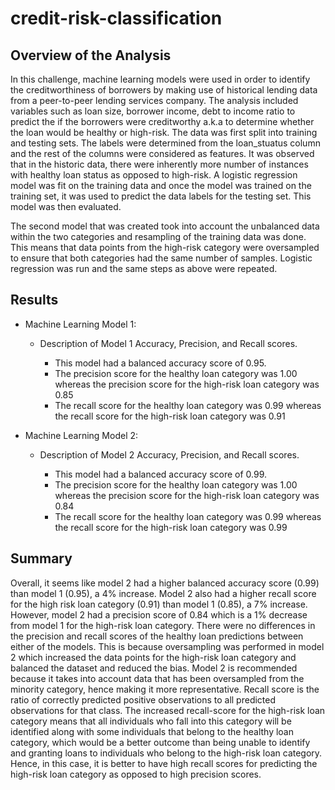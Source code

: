 # credit-risk-classification

## Overview of the Analysis

In this challenge, machine learning models were used in order to identify the creditworthiness of borrowers by making use of historical lending data from a peer-to-peer lending services company. The analysis included variables such as loan size, borrower income, debt to income ratio to predict the if the borrowers were creditworthy a.k.a to determine whether the loan would be healthy or high-risk. The data was first split into training and testing sets. The labels were determined from the loan_stuatus column and the rest of the columns were considered as features. It was observed that in the historic data, there were inherently more number of instances with healthy loan status as opposed to high-risk. A logistic regression model was fit on the training data and once the model was trained on the training set, it was used to predict the data labels for the testing set. This model was then evaluated. 

The second model that was created took into account the unbalanced data within the two categories and resampling of the training data was done. This means that data points from the high-risk category were oversampled to ensure that both categories had the same number of samples. Logistic regression was run and the same steps as above were repeated.


## Results

* Machine Learning Model 1:
  * Description of Model 1 Accuracy, Precision, and Recall scores.

     * This model had a balanced accuracy score of 0.95. 
     * The precision score for the healthy loan category was 1.00 whereas the precision score for the high-risk loan category was 0.85
     * The recall score for the healthy loan category was 0.99 whereas the recall score for the high-risk loan category was 0.91

* Machine Learning Model 2:
  * Description of Model 2 Accuracy, Precision, and Recall scores.

     * This model had a balanced accuracy score of 0.99. 
     * The precision score for the healthy loan category was 1.00 whereas the precision score for the high-risk loan category was 0.84
     * The recall score for the healthy loan category was 0.99 whereas the recall score for the high-risk loan category was 0.99

## Summary

Overall, it seems like model 2 had a higher balanced accuracy score (0.99) than model 1 (0.95), a 4% increase. Model 2 also had a higher recall score for the high risk loan category (0.91) than model 1 (0.85), a 7% increase. However, model 2 had a precision score of 0.84 which is a 1% decrease from model 1 for the high-risk loan category. There were no differences in the precision and recall scores of the healthy loan predictions between either of the models. This is because oversampling was performed in model 2 which increased the data points for the high-risk loan category and balanced the dataset and reduced the bias. Model 2 is recommended because it takes into account data that has been oversampled from the minority category, hence making it more representative. Recall score is the ratio of correctly predicted positive observations to all predicted observations for that class. The increased recall-score for the high-risk loan category means that all individuals who fall into this category will be identified along with some individuals that belong to the healthy loan category, which would be a better outcome than being unable to identify and granting loans to individuals who belong to the high-risk loan category. Hence, in this case, it is better to have high recall scores for predicting the high-risk loan category as opposed to high precision scores.
